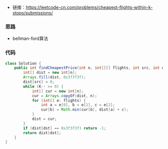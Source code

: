 * 链接：https://leetcode-cn.com/problems/cheapest-flights-within-k-stops/submissions/

### 思路

* bellman-ford算法

### 代码

```java
class Solution {
    public int findCheapestPrice(int n, int[][] flights, int src, int dst, int K) {
        int[] dist = new int[n];
        Arrays.fill(dist, 0x3f3f3f);
        dist[src] = 0;
        while (K-- >= 0) {
            int[] cur = new int[n];
            cur = Arrays.copyOf(dist, n);
            for (int[] e: flights) {
                int a = e[0], b = e[1], c = e[2];
                cur[b] = Math.min(cur[b], dist[a] + c);
            }
            dist = cur;
        }
        if (dist[dst] == 0x3f3f3f) return -1;
        return dist[dst];
    }
}
```

